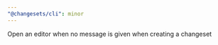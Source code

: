 ```yaml
---
"@changesets/cli": minor
---
```


Open an editor when no message is given when creating a changeset
